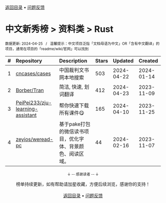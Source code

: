 <a href="https://github.com/GrowingGit/GitHub-Chinese-Top-Charts#github中文排行榜">返回目录</a> • <a href="/content/docs/feedback.md">问题反馈</a>

# 中文新秀榜 > 资料类 > Rust
<sub>数据更新: 2024-04-25&nbsp;&nbsp;&nbsp;/&nbsp;&nbsp;&nbsp;温馨提示：中文项目泛指「文档母语为中文」OR「含有中文翻译」的项目，通常在项目的「readme/wiki/官网」可以找到</sub>

|#|Repository|Description|Stars|Updated|Created|
|:-|:-|:-|:-|:-|:-|
|1|[cncases/cases](https://github.com/cncases/cases)|中国裁判文书网本地搜索|503|2024-04-22|2024-01-14|
|2|[Borber/Tran](https://github.com/Borber/Tran)|简洁, 快速, 划词翻译|412|2024-04-23|2023-11-09|
|3|[PeiPei233/zju-learning-assistant](https://github.com/PeiPei233/zju-learning-assistant)|帮你快速下载所有课件😋|165|2024-04-10|2023-11-25|
|4|[zeyios/weread-pc](https://github.com/zeyios/weread-pc)|基于pake打包的微信读书项目，优化字体、背景颜色、阅读区域。|44|2024-02-16|2023-11-07|

<div align="center">
    <p><sub>↓ -- 感谢读者 -- ↓</sub></p>
    榜单持续更新，如有帮助请加星收藏，方便后续浏览，感谢你的支持！
</div>

<br/>

<div align="center"><a href="https://github.com/GrowingGit/GitHub-Chinese-Top-Charts#github中文排行榜">返回目录</a> • <a href="/content/docs/feedback.md">问题反馈</a></div>
